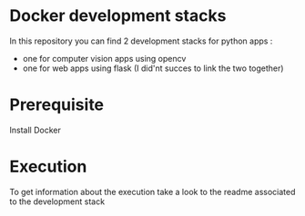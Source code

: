 # Docker development stacks
 In this repository you can find 2 development stacks for python apps : 
  - one for computer vision apps using opencv
  - one for web apps using flask
  (I did'nt succes to link the two together) 
  
# Prerequisite
Install Docker

# Execution
To get information about the execution take a look to the readme associated to the development stack
